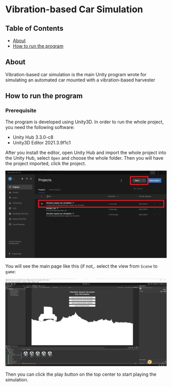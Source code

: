 # Vibration-based Car Simulation

## Table of Contents

- [About](#about)
- [How to run the program](#getting_started)

## About <a name = "about"></a>

Vibration-based car simulation is the main Unity program wrote for simulating an automated car mounted with a vibration-based harvester

## How to run the program <a name="getting_started"></a>
### Prerequisite

The program is developed using Unity3D. In order to run the whole project, you need the following software:

- Unity Hub 3.3.0-c8
- Unity3D Editor 2021.3.9f1c1

After you install the editor, open Unity Hub and import the whole project into the Unity Hub, select `Open` and choose the whole folder. Then you will have the project imported, click the project.

<img src="support/unity_hub.png" />

You will see the main page like this (if not,. select the view from `Scene` to `game`:

![unity_main](support\unity_main.png)

Then you can click the play button on the top center to start playing the simulation.

